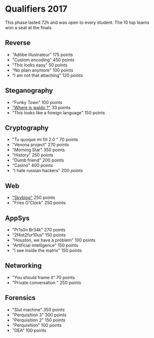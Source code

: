 # Qualifiers 2017

This phase lasted 72h and was open to every student.
The 10 top teams won a seat at the finals.

## Reverse

* "Adôbe Illustrateur" 175 points
* "Custom encoding" 450 points
* "This looks easy" 50 points
* "No plain anymore" 100 points
* "I am not that attaching" 120 points

## Steganography

* "Funky Town" 100 points
* ["Where is waldo ?"](steganography/where-is-waldo) 33 points
* "This looks like a foreign language" 150 points

## Cryptography

* "Tu quoque mi fili 2.0 " 70 points
* "Venona project" 270 points
* "Morning Star" 350 points
* "History" 250 points
* "Dumb friend" 200 points
* "Casino" 400 points
* "I hate russian hackers" 200 points

## Web

* ["Skyblog"](web/skyblog) 250 points
* "Fries O'Clock" 250 points

## AppSys

* "Pr1s0n Br34k" 270 points
* "2f4st2fur10us" 150 points
* "Houston, we have a problem" 100 points
* "Artificial intelligence" 150 points
* "I see inside the matrix" 150 points

## Networking

* "You should frame it" 70 points
* "Private conversation " 250 points

## Forensics

* "Slut machine" 350 points
* "Perquisition 3" 300 points
* "Perquisition 2" 150 points
* "Perquisition" 100 points
* "DEA" 100 points

